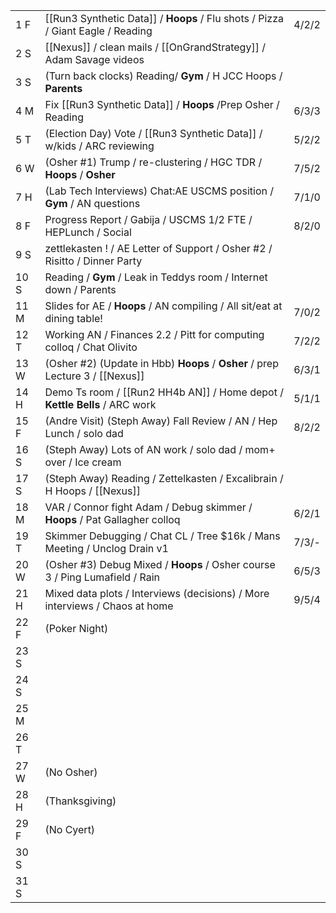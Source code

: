 |      |                                                                                 |       |
| ---- | ------------------------------------------------------------------------------- | ----- |
| 1  F | [[Run3 Synthetic Data]] / **Hoops** / Flu shots / Pizza / Giant Eagle / Reading | 4/2/2 |
| 2  S | [[Nexus]] / clean mails / [[OnGrandStrategy]] / Adam Savage videos              |       |
| 3  S | (Turn back clocks) Reading/ **Gym** / H JCC Hoops / **Parents**                 |       |
| 4  M | Fix [[Run3 Synthetic Data]] / **Hoops** /Prep Osher /  Reading                  | 6/3/3 |
| 5  T | (Election Day) Vote / [[Run3 Synthetic Data]] / w/kids / ARC reviewing          | 5/2/2 |
| 6  W | (Osher #1) Trump /  re-clustering / HGC TDR / **Hoops** / **Osher**             | 7/5/2 |
| 7  H | (Lab Tech Interviews) Chat:AE USCMS position / **Gym** / AN questions           | 7/1/0 |
| 8  F | Progress Report / Gabija / USCMS 1/2 FTE / HEPLunch / Social                    | 8/2/0 |
| 9  S | zettlekasten ! / AE Letter of Support / Osher #2 / Risitto / Dinner Party       |       |
| 10 S | Reading / **Gym** / Leak in Teddys room / Internet down / Parents               |       |
| 11 M | Slides for AE / **Hoops** / AN compiling / All sit/eat at dining table!         | 7/0/2 |
| 12 T | Working AN / Finances 2.2 / Pitt for computing colloq / Chat Olivito            | 7/2/2 |
| 13 W | (Osher #2) (Update in Hbb) **Hoops** / **Osher** / prep Lecture 3 / [[Nexus]]   | 6/3/1 |
| 14 H | Demo Ts room / [[Run2 HH4b AN]] / Home depot / **Kettle Bells** / ARC work      | 5/1/1 |
| 15 F | (Andre Visit) (Steph Away) Fall Review / AN / Hep Lunch / solo dad              | 8/2/2 |
| 16 S | (Steph Away) Lots of AN work / solo dad / mom+ over / Ice cream                 |       |
| 17 S | (Steph Away) Reading / Zettelkasten / Excalibrain / H Hoops / [[Nexus]]         |       |
| 18 M | VAR / Connor fight Adam / Debug skimmer / **Hoops** / Pat Gallagher colloq      | 6/2/1 |
| 19 T | Skimmer Debugging / Chat CL / Tree $16k / Mans Meeting / Unclog Drain v1        | 7/3/- |
| 20 W | (Osher #3) Debug Mixed / **Hoops** / Osher course 3 / Ping Lumafield / Rain     | 6/5/3 |
| 21 H | Mixed data plots / Interviews (decisions) / More interviews / Chaos at home     | 9/5/4 |
| 22 F | (Poker Night)                                                                   |       |
| 23 S |                                                                                 |       |
| 24 S |                                                                                 |       |
| 25 M |                                                                                 |       |
| 26 T |                                                                                 |       |
| 27 W | (No Osher)                                                                      |       |
| 28 H | (Thanksgiving)                                                                  |       |
| 29 F | (No Cyert)                                                                      |       |
| 30 S |                                                                                 |       |
| 31 S |                                                                                 |       |
